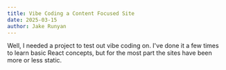 ```yaml
---
title: Vibe Coding a Content Focused Site
date: 2025-03-15
author: Jake Runyan
---
```


Well, I needed a project to test out vibe coding on. I've done it a few times to learn basic React concepts, but for the most part the sites have been more or less static.
